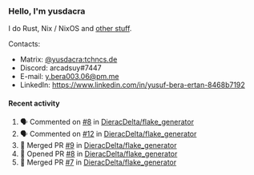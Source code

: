 ### Hello, I'm yusdacra

I do Rust, Nix / NixOS and [other stuff](https://yusdacra.gitlab.io/info/about).

Contacts:
- Matrix: [@yusdacra:tchncs.de](https://matrix.to/#/@yusdacra:tchncs.de)
- Discord: arcadsuy#7447
- E-mail: y.bera003.06@pm.me
- LinkedIn: https://www.linkedin.com/in/yusuf-bera-ertan-8468b7192

#### Recent activity

<!--START_SECTION:activity-->
1. 🗣 Commented on [#8](https://github.com/DieracDelta/flake_generator/issues/8) in [DieracDelta/flake_generator](https://github.com/DieracDelta/flake_generator)
2. 🗣 Commented on [#12](https://github.com/DieracDelta/flake_generator/issues/12) in [DieracDelta/flake_generator](https://github.com/DieracDelta/flake_generator)
3. 🎉 Merged PR [#9](https://github.com/DieracDelta/flake_generator/pull/9) in [DieracDelta/flake_generator](https://github.com/DieracDelta/flake_generator)
4. 💪 Opened PR [#8](https://github.com/DieracDelta/flake_generator/pull/8) in [DieracDelta/flake_generator](https://github.com/DieracDelta/flake_generator)
5. 🎉 Merged PR [#7](https://github.com/DieracDelta/flake_generator/pull/7) in [DieracDelta/flake_generator](https://github.com/DieracDelta/flake_generator)
<!--END_SECTION:activity-->

